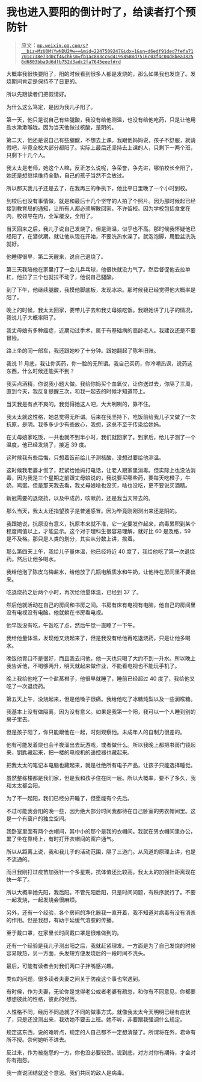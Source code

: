 # 我也进入要阳的倒计时了，给读者打个预防针

> 原文：[`mp.weixin.qq.com/s?__biz=MzU0MjYwNDU2Mw==&mid=2247509247&idx=1&sn=d6edf91ded7fefa71701c738e73d0cf4&chksm=fb1ac883cc6d41958588d7516c03f4c04d8bea38256d6803bba9d6dfb752d3adc2fa7645eeef#rd`](http://mp.weixin.qq.com/s?__biz=MzU0MjYwNDU2Mw==&mid=2247509247&idx=1&sn=d6edf91ded7fefa71701c738e73d0cf4&chksm=fb1ac883cc6d41958588d7516c03f4c04d8bea38256d6803bba9d6dfb752d3adc2fa7645eeef#rd)

大概率我很快要阳了，阳的时候看到很多人都是发烧的，那么如果我也发烧了。发烧期间肯定是保持不了日更的。 

所以先跟读者们把假请好。

为什么这么笃定，是因为我儿子阳了。 

第一天，他只是说自己有些腿酸，我没有给他测温，也没有给他吃药，只是让他用盐水漱漱喉咙。因为当天他做过核酸，是阴的。 

第二天，他还是说自己有些腿酸，不想去上课。我跟他妈妈说，孩子不舒服，就请假吧，毕竟全校大部分都阳了。实际上最后还坚持去上课的人，只剩下一两个班，只剩下十几个人。

我太太是老师，她这个人嘛，反正怎么说呢，争荣誉，争先进，哪怕校长全阳了，她还是想继续维持全勤，自己的孩子当然不会放过。

所以那天我儿子还是去了，在我再三的争执下，他比平日里晚了一个小时到校。 

到校后也没有事情做，就是和最后十几个坚守的人拍了个照片。因为那时候起已经接到教育局的通知，让所有人都必须解散回家，不许留校。因为学校包括食堂在内，校领导在内，全军覆没，全阳了。 

当天回来之后，我儿子说自己发烧了，但是测温，似乎也不高。那时候我怀疑他已经阳了，在潜伏期。就让他从现在开始，不要洗热水澡了。就泡泡脚，用脸盆洗洗就好。

他睡得很早，第二天醒来，说自己退烧了。

第三天我陪他在家里打了一会儿乒乓球，他很快就没力气了。然后督促他去拉单杠，他拉了三个也就拉不动了，他说自己腿酸。

到了下午，他继续腿酸，我摸他脚底板，发现冰凉。那时候我已经觉得他大概率是阳了。 

晚上的时候，我太太回家，要带儿子去和我丈母娘吃饭。我跟她讲了儿子的情况，我说儿子大概率阳了。 

我丈母娘有多种癌症，近期动过手术，属于有基础病的高龄老人。我建议还是不要冒险。

路上坐的同一部车，我还跟她吵了十分钟。跟她翻起了陈年旧账。

我说 11 月底，我让你买药，你一脸的无所谓。我自己买药，你冷嘲热讽，说药这东西，什么时候还能买不到？ 

我买点酒精，你说我小题大做。我给你妈买个血氧仪，让你送过去，你隔了三周，直到今天，我反复提醒三次，和我一起去的时候才知道带上。

当天我是有点不爽的。我觉得她这人吧，大大咧咧的，靠不住。 

我太太就这性格，她总觉得无所谓。后来在我坚持下，吃饭前给我儿子又做了一次抗原，是阴。我多多少少有些放心，我想，这总不至于传染给她妈。

在丈母娘家吃饭，一共也就不到半小时，我们就回家了。到家后，给儿子测了一个温度，他已经发烧了，接近 39 度。

这时候我有些后悔，只想着饭前给儿子测核酸，没想过要给他测温。

这时候我老婆才慌了，赶紧给她妈打电话，让老人跟家里消毒。但实际上也没法消毒，因为我是三个星期之前跟丈母娘说的，我说要买哪些药，要每天吃橙子，牛奶，鸡蛋。但是那天我去看，我丈母娘啥也没买，啥也没吃，更不要说买酒精。

新冠需要的退烧药，以及中成药，咳嗽药，还是我当天带去的。 

那么当天，我太太还指望孩子是普通感冒。因为毕竟刚刚测出来还是阴的。 

我跟她说，抗原没有意义，抗原本来就不准，它一定要发作起来，病毒累积到某个程度阈值以上，才能显示。这个对于理科生很容易理解，就好比 60 是及格，59 是不及格。那只是人类的划分，其实从分数上讲，挨着。

那么第四天上午，我给儿子量体温，他已经将近 40 度了，我给他吃了第一次退烧药。然后让他多喝水。 

我给他泡了陈皮乌梅盐水，给他放了几瓶电解质水和牛奶，让他待在房间里不要出来。

吃退烧药之后两个小时，再次给他量体温，已经到 37 了。 

然后他就活动在自己的房间和书房之间。书房有床有电视有电脑，他自己的房间里没有电视没有电脑。他就躺在书房看电视。 

他早饭没有吃，午饭吃了点，然后午觉一直睡了一下午。

我给他量体温，发现他又烧起来了，但是我没有给他再吃退烧药，只是让他多喝水。

晚饭他胃口不是很好，而且我去问他，他一天也只喝了大约不到一升水。所以晚上我告诉他，不喝够两升，明天就起来做作业，不能看电视也不能玩手机了。 

晚上我给他吃了一个盐蒸橙子，他很早就睡了，睡前已经超过 40 度了，我给他又吃了一次退烧药。

第五天上午，没烧起来，但是他嗓子很痛。我给他吃了冰糖炖梨以及一些润喉糖。

我基本上没有做隔离，因为没有意义。如果是我第一个阳，我可以一个人睡到别的房子里去。 

但是孩子阳了，你只能跟他在一起，时刻观察他。未成年人的自制力很差的。

他有可能发着烧也会半夜溜出去玩游戏，或者做什么。所以我晚上都把书房门锁起来，钥匙藏起来，把一楼的电视机的遥控器也藏起来。 

把我太太的笔记本电脑也藏起来，就是杜绝所有电子产品，让孩子只能选择睡觉。 

虽然整栋楼都是我们家，但是我和孩子住在同一层。所以大概率，要不了多久，我和太太都会阳。

为了不一起阳，我们已经分开睡了，但愿能有个先后。

不过可能我会阳的晚一些，因为绝大部分时间我都待在自己卧室的男衣帽间里。这是一个有窗户的独立空间。

我卧室里面有两个衣帽间，其中小的那个是我的衣帽间。我就在男衣帽间里办公，累了坐在靠椅上，有时打开衣帽间的窗户通气。 

所以从距离上说，我和我儿子的活动范围，隔了三道门。从风道的原理上讲，也是不流通的。 

而且我刚打过疫苗加强针一个多星期，抗体值还比较高。我太太的加强针距离现在快一年了。

所以大概率她先阳，我后阳。不管先阳后阳，只是时间问题，有秩序就行了。不要一起发烧，一起发烧会很麻烦。

另外，还有一个经验，各个房间的净化器我一直开着，我不知道对病毒有没有消杀的作用。但是我想，有助于延缓气溶胶的传播。

至于戴口罩，在家里长时间戴口罩是很难做到的。 

还有一个经验是我儿子测出阳之后，我就赶紧理发。一方面是为了自己发烧的时候容易散热，另一方面，头发短方便发烧后的一段时间不洗头。

最后，可能有读者会对我们两口子拌嘴感兴趣。 

类似的问题，很多读者夫妻之间关于防疫这个事也常遇到。

有时候，作为夫妻，无论你是觉得老公或者老婆有疏忽，和你有不同意见，你都要想想彼此的性格，彼此的经历。

人性格不同，经历不同造就了不同的做事方式。就像我太太今天明明已经有症状了，只是还没测出来，我劝她不要去上班。她不听，非要跟我强调什么规定。

规定这东西，说的难听点，规定的人自己都不一定想清楚了。所谓将在外，君命有所不授。奈何她听不进去。

反过来，作为被抱怨的一方，你也没必要较劲。说到底，对方对你有期待，才会对你有抱怨。

我一直说团结就这个意思。我们共同的敌人是病毒。